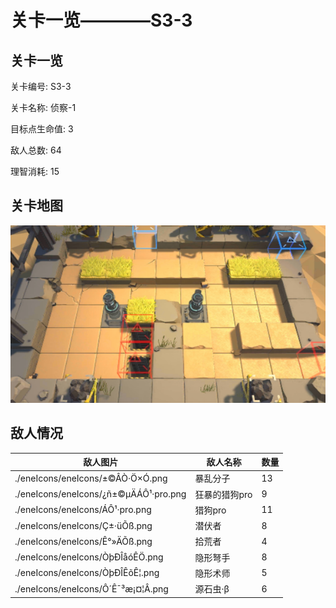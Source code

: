 # 关卡一览————S3-3


## 关卡一览

关卡编号: S3-3

关卡名称: 侦察-1

目标点生命值: 3

敌人总数: 64

理智消耗: 15


## 关卡地图
![S3-3](./oprMap/S3-3.png)

## 敌人情况

| 敌人图片 | 敌人名称 | 数量  |
|---------|-----|-----|
| ./eneIcons/eneIcons/±©ÂÒ·Ö×Ó.png| 暴乱分子  |   13  |
| ./eneIcons/eneIcons/¿ñ±©µÄÁÔ¹·pro.png| 狂暴的猎狗pro  |   9  |
| ./eneIcons/eneIcons/ÁÔ¹·pro.png| 猎狗pro  |   11  |
| ./eneIcons/eneIcons/Ç±·üÕß.png| 潜伏者  |   8  |
| ./eneIcons/eneIcons/Ê°»ÄÕß.png| 拾荒者  |   4  |
| ./eneIcons/eneIcons/ÒþÐÎåóÊÖ.png| 隐形弩手  |   8  |
| ./eneIcons/eneIcons/ÒþÐÎÊõÊ¦.png| 隐形术师  |   5  |
| ./eneIcons/eneIcons/Ô´Ê¯³æ¡¤¦Â.png| 源石虫·β  |   6  |
